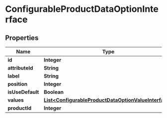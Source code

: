 
# ConfigurableProductDataOptionInterface

## Properties
Name | Type | Description | Notes
------------ | ------------- | ------------- | -------------
**id** | **Integer** |  |  [optional]
**attributeId** | **String** |  |  [optional]
**label** | **String** |  |  [optional]
**position** | **Integer** |  |  [optional]
**isUseDefault** | **Boolean** |  |  [optional]
**values** | [**List&lt;ConfigurableProductDataOptionValueInterface&gt;**](ConfigurableProductDataOptionValueInterface.md) |  |  [optional]
**productId** | **Integer** |  |  [optional]



